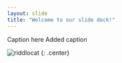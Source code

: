 ```yaml
---
layout: slide
title: "Welcome to our slide deck!"
---
```


Caption here
Added caption

![riddlocat](https://octodex.github.com/images/riddlocat.png)
{: .center}
